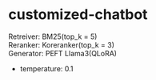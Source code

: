 # customized-chatbot

Retreiver: BM25(top_k = 5)  
Reranker: Koreranker(top_k = 3)  
Generator: PEFT Llama3(QLoRA)
* temperature: 0.1
  

